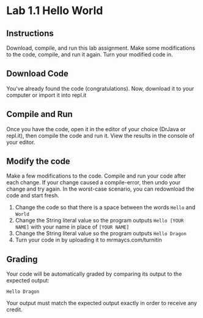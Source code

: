 # Lab 1.1 Hello World

## Instructions

Download, compile, and run this lab assignment.
Make some modifications to the code, compile, and run it again.
Turn your modified code in.

## Download Code
You've already found the code (congratulations). Now, download it to your computer or import it into repl.it

## Compile and Run
Once you have the code, open it in the editor of your choice (DrJava or repl.it), then compile the code and run it.
View the results in the console of your editor.

## Modify the code
Make a few modifications to the code. Compile and run your code after each change. If your change caused a compile-error, then undo your change and try again. In the worst-case scenario, you can redownload the code and start fresh.

1. Change the code so that there is a space between the words `Hello` and `World`
2. Change the String literal value so the program outputs `Hello [YOUR NAME]` with your name in place of `[YOUR NAME]`
3. Change the String literal value so the program outputs `Hello Dragon`
4. Turn your code in by uploading it to mrmaycs.com/turnitin

## Grading
Your code will be automatically graded by comparing its output to the expected output:

```
Hello Dragon
```

Your output must match the expected output exactly in order to receive any credit.

